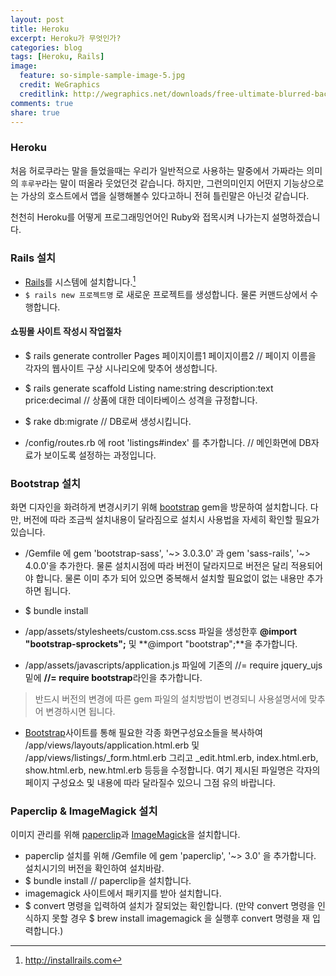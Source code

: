 ```yaml
---
layout: post
title: Heroku
excerpt: Heroku가 무엇인가?
categories: blog
tags: [Heroku, Rails]
image:
  feature: so-simple-sample-image-5.jpg
  credit: WeGraphics
  creditlink: http://wegraphics.net/downloads/free-ultimate-blurred-background-pack/
comments: true
share: true
---
```



### Heroku

처음 허로쿠라는 말을 들었을때는 우리가 일반적으로 사용하는 말중에서 가짜라는 의미의 `후루꾸`라는 말이 떠올라 웃었던것 같습니다. 하지만, 그런의미인지 어떤지 기능상으로는 가상의 호스트에서 앱을 실행해볼수 있다고하니 전혀 틀린말은 아닌것 같습니다.

천천히 Heroku를 어떻게 프로그래밍언어인 Ruby와 접목시켜 나가는지 설명하겠습니다.

### Rails 설치
* [Rails](http://rubyonrails.org/)를 시스템에 설치합니다.[^1] 
* `$ rails new 프로젝트명` 로 새로운 프로젝트를 생성합니다. 물론 커맨드상에서 수행합니다.

#### 쇼핑몰 사이트 작성시 작업절차

* $ rails generate controller Pages 페이지이름1 페이지이름2 // 페이지 이름을 각자의 웹사이트 구상 시나리오에 맞추어 생성합니다.

* $ rails generate scaffold Listing name:string description:text price:decimal // 상품에 대한 데이타베이스 성격을 규정합니다. 

* $ rake db:migrate // DB로써 생성시킵니다.

* /config/routes.rb 에 root 'listings#index' 를 추가합니다. // 메인화면에 DB자료가 보이도록 설정하는 과정입니다.

### Bootstrap 설치
화면 디자인을 화려하게 변경시키기 위해 [bootstrap](https://github.com/twbs/bootstrap-sass) gem을 방문하여 설치합니다. 다만, 버전에 따라 조금씩 설치내용이 달라짐으로 설치시 사용법을 자세히 확인할 필요가 있습니다.

* /Gemfile 에 gem 'bootstrap-sass', '~> 3.0.3.0' 과 gem 'sass-rails', '~> 4.0.0'을 추가한다. 물론 설치시점에 따라 버전이 달라지므로 버전은 달리 적용되어야 합니다. 물론 이미 추가 되어 있으면 중복해서 설치할 필요없이 없는 내용만 추가하면 됩니다.

* $ bundle install 

* /app/assets/stylesheets/custom.css.scss 파일을 생성한후 **@import "bootstrap-sprockets";** 및 **@import "bootstrap";**을 추가합니다.

* /app/assets/javascripts/application.js 파일에 기존의 //= require jquery_ujs 밑에 **//= require bootstrap**라인을 추가합니다.

> 반드시 버전의 변경에 따른 gem 파일의 설치방법이 변경되니 사용설명서에 맞추어 변경하시면 됩니다.

* [Bootstrap](http://getbootstrap.com/)사이트를 통해 필요한 각종 화면구성요소들을 복사하여 /app/views/layouts/application.html.erb 및 /app/views/listings/_form.html.erb 그리고 _edit.html.erb, index.html.erb, show.html.erb, new.html.erb 등등을 수정합니다. 여기 제시된 파일명은 각자의 페이지 구성요소 및 내용에 따라 달라질수 있으니 그점 유의 바랍니다.

### Paperclip & ImageMagick 설치
이미지 관리를 위해 [paperclip](https://github.com/thoughtbot/paperclip)과 [ImageMagick](http://www.imagemagick.org/)을 설치합니다.
* paperclip 설치를 위해 /Gemfile 에 gem 'paperclip', '~> 3.0' 을 추가합니다. 설치시기의 버전을 확인하여 설치바람.
* $ bundle install // paperclip을 설치합니다.
* imagemagick 사이트에서 패키지를 받아 설치합니다.
* $ convert 명령을 입력하여 설치가 잘되었는 확인합니다. (만약 convert 명령을 인식하지 못할 경우 $ brew install imagemagick 을 실행후 convert 명령을 재 입력합니다.)




[^1]: <http://installrails.com> 